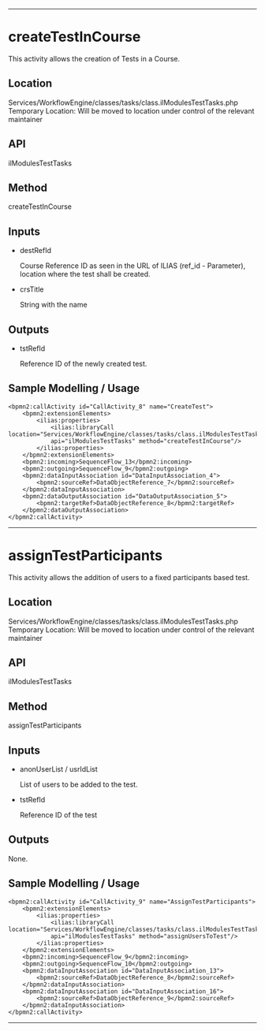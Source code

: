 
---

# createTestInCourse

This activity allows the creation of Tests in a Course.

## Location

Services/WorkflowEngine/classes/tasks/class.ilModulesTestTasks.php
Temporary Location: Will be moved to location under control of the relevant maintainer

## API

ilModulesTestTasks

## Method

createTestInCourse

## Inputs

* destRefId

	Course Reference ID as seen in the URL of ILIAS (ref_id - Parameter), location where the test shall be created.

* crsTitle

	String with the name 

## Outputs

* tstRefId

	Reference ID of the newly created test.

## Sample Modelling / Usage

	<bpmn2:callActivity id="CallActivity_8" name="CreateTest">
		<bpmn2:extensionElements>
			<ilias:properties>
				<ilias:libraryCall location="Services/WorkflowEngine/classes/tasks/class.ilModulesTestTasks.php"
				api="ilModulesTestTasks" method="createTestInCourse"/>
			</ilias:properties>
		</bpmn2:extensionElements>
		<bpmn2:incoming>SequenceFlow_13</bpmn2:incoming>
		<bpmn2:outgoing>SequenceFlow_9</bpmn2:outgoing>
		<bpmn2:dataInputAssociation id="DataInputAssociation_4">
			<bpmn2:sourceRef>DataObjectReference_7</bpmn2:sourceRef>
		</bpmn2:dataInputAssociation>
		<bpmn2:dataOutputAssociation id="DataOutputAssociation_5">
			<bpmn2:targetRef>DataObjectReference_8</bpmn2:targetRef>
		</bpmn2:dataOutputAssociation>
	</bpmn2:callActivity>

---

# assignTestParticipants

This activity allows the addition of users to a fixed participants based test.

## Location

Services/WorkflowEngine/classes/tasks/class.ilModulesTestTasks.php
Temporary Location: Will be moved to location under control of the relevant maintainer

## API

ilModulesTestTasks

## Method

assignTestParticipants

## Inputs

* anonUserList / usrIdList

	List of users to be added to the test.

* tstRefId

	Reference ID of the test

## Outputs

None.

## Sample Modelling / Usage

	<bpmn2:callActivity id="CallActivity_9" name="AssignTestParticipants">
		<bpmn2:extensionElements>
			<ilias:properties>
				<ilias:libraryCall location="Services/WorkflowEngine/classes/tasks/class.ilModulesTestTasks.php" 
				api="ilModulesTestTasks" method="assignUsersToTest"/>
			</ilias:properties>
		</bpmn2:extensionElements>
		<bpmn2:incoming>SequenceFlow_9</bpmn2:incoming>
		<bpmn2:outgoing>SequenceFlow_10</bpmn2:outgoing>
		<bpmn2:dataInputAssociation id="DataInputAssociation_13">
			<bpmn2:sourceRef>DataObjectReference_8</bpmn2:sourceRef>
		</bpmn2:dataInputAssociation>
		<bpmn2:dataInputAssociation id="DataInputAssociation_16">
			<bpmn2:sourceRef>DataObjectReference_9</bpmn2:sourceRef>
		</bpmn2:dataInputAssociation>
	</bpmn2:callActivity>

---